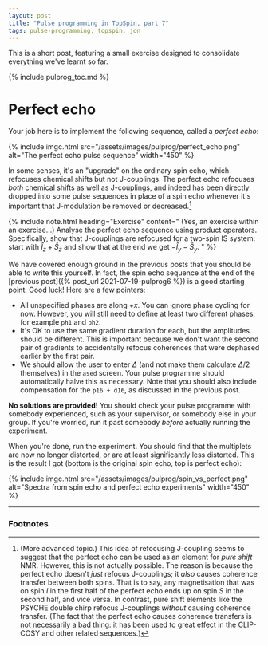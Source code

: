 ```yaml
---
layout: post
title: "Pulse programming in TopSpin, part 7"
tags: pulse-programming, topspin, jon
---
```


This is a short post, featuring a small exercise designed to consolidate everything we've learnt so far.

{% include pulprog_toc.md %}

# Perfect echo

Your job here is to implement the following sequence, called a *perfect echo*:

{% include imgc.html 
src="/assets/images/pulprog/perfect_echo.png"
alt="The perfect echo pulse sequence"
width="450"
%}

In some senses, it's an "upgrade" on the ordinary spin echo, which refocuses chemical shifts but not J-couplings.
The perfect echo refocuses *both* chemical shifts as well as J-couplings, and indeed has been directly dropped into some pulse sequences in place of a spin echo whenever it's important that J-modulation be removed or decreased.[^j-refocusing]

{% include note.html heading="Exercise" content="
(Yes, an exercise within an exercise...) Analyse the perfect echo sequence using product operators. Specifically, show that J-couplings are refocused for a two-spin IS system: start with $\hat{I}_z + \hat{S}_z$ and show that at the end we get $-\hat{I}_y - \hat{S}_y$.
" %}

<!-- f_ This comment to stop vim syntax highlighting from throwing a fit -->

We have covered enough ground in the previous posts that you should be able to write this yourself.
In fact, the spin echo sequence at the end of the [previous post]({% post_url 2021-07-19-pulprog6 %}) is a good starting point.
Good luck! Here are a few pointers:

 - All unspecified phases are along $+x$. You can ignore phase cycling for now. However, you will still need to define at least two different phases, for example `ph1` and `ph2`.
 - It's OK to use the same gradient duration for each, but the amplitudes should be different. This is important because we don't want the second pair of gradients to accidentally refocus coherences that were dephased earlier by the first pair.
 - We should allow the user to enter $\Delta$ (and not make them calculate $\Delta/2$ themselves) in the `ased` screen. Your pulse programme should automatically halve this as necessary. Note that you should also include compensation for the `p16 + d16`, as discussed in the previous post.

**No solutions are provided!**
You should check your pulse programme with somebody experienced, such as your supervisor, or somebody else in your group.
If you're worried, run it past somebody *before* actually running the experiment.

When you're done, run the experiment.
You should find that the multiplets are now no longer distorted, or are at least significantly less distorted.
This is the result I got (bottom is the original spin echo, top is perfect echo):

{% include imgc.html 
src="/assets/images/pulprog/spin_vs_perfect.png"
alt="Spectra from spin echo and perfect echo experiments"
width="450"
%}

--------

### Footnotes

[^j-refocusing]: (More advanced topic.) This idea of refocusing J-coupling seems to suggest that the perfect echo can be used as an element for *pure shift* NMR. However, this is not actually possible. The reason is because the perfect echo doesn't *just* refocus J-couplings; it *also* causes coherence transfer between both spins. That is to say, any magnetisation that was on spin $I$ in the first half of the perfect echo ends up on spin $S$ in the second half, and vice versa. In contrast, pure shift elements like the PSYCHE double chirp refocus J-couplings *without* causing coherence transfer. (The fact that the perfect echo causes coherence transfers is not necessarily a bad thing: it has been used to great effect in the CLIP-COSY and other related sequences.)
